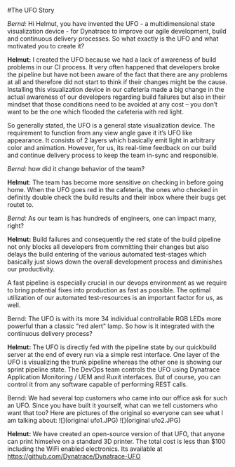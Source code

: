 #The UFO Story

*Bernd:* Hi Helmut, you have invented the UFO - a multidimensional state visualization device -  for Dynatrace to improve our agile development, build and continuous delivery processes. 
So what exactly is the UFO and what motivated you to create it?

__Helmut:__ I created the UFO because we had a lack of awareness of build problems in our CI process. 
It very often happened that developers broke the pipeline but have not been aware of the fact that there are any problems at all 
and therefore did not start to think if their changes might be the cause. 
Installing this visualization device in our cafeteria made a big change in the actual 
awareness of our developers regarding build failures but also in their mindset 
that those conditions need to be avoided at any cost – you don’t want to be the one which flooded the cafeteria with red light.

So generally stated, the UFO is a general state visualization device. The requirement to function from any view angle gave it it’s UFO like appearance. It consists of 2 layers which basically emit light in arbitrary color and animation. However, for us, its real-time feedback on our build and continue delivery process to keep the team in-sync and responsible.

*Bernd:* how did it change behavior of the team?

__Helmut__: The team has become more sensitive on checking in before going home. When the UFO goes red in the cafeteria, the ones who checked in definitly double check the build results and their inbox where their bugs get routet to.

*Bernd:* As our team is has hundreds of engineers, one can impact many, right? 

__Helmut:__ Build failures and consequently the red state of the build pipeline not only blocks all developers from committing their changes but also delays the build entering of the various automated test-stages which basically just slows down the overall development process and diminishes our productivity.

A fast pipeline is especially crucial in our devops environment as we require to bring potential fixes into production as fast as possible. The optimal utilization of our automated test-resources is an important factor for us, as well.

Bernd: The UFO is with its more 34 individual controllable RGB LEDs more powerful than a classic "red alert" lamp. So how is it integrated with the continuous delivery process?

__Helmut:__ The UFO is directly fed with the pipeline state by our quickbuild server at the end of every run via a simple rest interface. One layer of the UFO is visualizing the trunk pipeline whereas the other one is showing our sprint pipeline state. The DevOps team controls the UFO using Dynatrace Application Monitoring / UEM and Ruxit interfaces. But of course, you can control it from any software capable of performing REST calls.

Bernd: We had several top customers who came into our office ask for such an UFO. Since you have built it yourself, what can we tell customers who want that too? Here are pictures of the original so everyone can see what I am talking about:
![](original ufo1.JPG) ![](original ufo2.JPG)

__Helmut:__ We have created an open-source version of that UFO, that anyone can print himselve on a standard 3D printer. The total cost is less than $100 including the WiFi enabled electronics. Its available at https://github.com/Dynatrace/Dynatrace-UFO
